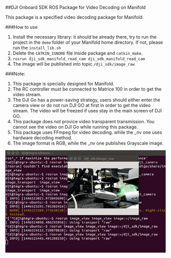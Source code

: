 ##DJI Onboard SDK ROS Package for Video Decoding on Manifold

This package is a specified video decoding package for Manifold.

###How to use
1. Install the necessary library: it should be already there, try to run the project in the `demo` folder of your Manifold home directory. If not, please run the `install_lib.sh`
2. Delete the `CATKIN_IGNORE` file inside package and `catkin_make`.
3. `rosrun dji_sdk_manifold_read_cam dji_sdk_manifold_read_cam`
4. The image will be published into topic `/dji_sdk/image_raw`


###Note:
1. This package is specially designed for Manifold.
2. The RC controller must be connected to Matrice 100 in order to get the video stream.
3. The DJI Go has a power-saving strategy, users should either enter the camera view or do not run DJI GO at first in order to get the video stream. The video will be freezed if uses stay in the main screen of DJI GO. 
3. This package does not provice video transparent transmission. You cannot see the video on DJI Go while running this package.
4. This package uses FFmpeg for video decoding. while the _nv one uses hardware decoding method.
5. The image format is RGB, while the _nv one publishes Grayscale image.

![image](../dji_sdk_doc/readcam_nv.png)